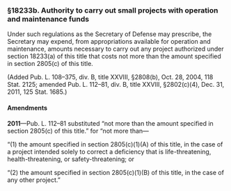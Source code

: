 ### §18233b. Authority to carry out small projects with operation and maintenance funds ###

Under such regulations as the Secretary of Defense may prescribe, the Secretary may expend, from appropriations available for operation and maintenance, amounts necessary to carry out any project authorized under section 18233(a) of this title that costs not more than the amount specified in section 2805(c) of this title.

(Added Pub. L. 108–375, div. B, title XXVIII, §2808(b), Oct. 28, 2004, 118 Stat. 2125; amended Pub. L. 112–81, div. B, title XXVIII, §2802(c)(4), Dec. 31, 2011, 125 Stat. 1685.)

#### Amendments ####

**2011**—Pub. L. 112–81 substituted “not more than the amount specified in section 2805(c) of this title.” for “not more than—

“(1) the amount specified in section 2805(c)(1)(A) of this title, in the case of a project intended solely to correct a deficiency that is life-threatening, health-threatening, or safety-threatening; or

“(2) the amount specified in section 2805(c)(1)(B) of this title, in the case of any other project.”